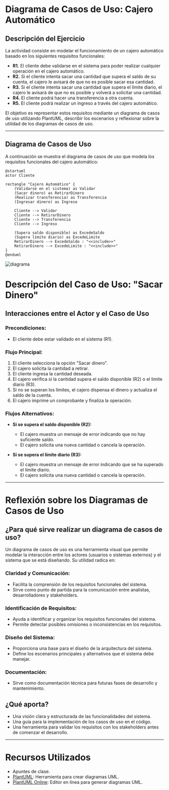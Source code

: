 # Diagrama de Casos de Uso: Cajero Automático

## Descripción del Ejercicio

La actividad consiste en modelar el funcionamiento de un cajero automático basado en los siguientes requisitos funcionales:

- **R1.** El cliente debe validarse en el sistema para poder realizar cualquier operación en el cajero automático.
- **R2.** Si el cliente intenta sacar una cantidad que supera el saldo de su cuenta, el cajero le avisará de que no es posible sacar esa cantidad.
- **R3.** Si el cliente intenta sacar una cantidad que supera el límite diario, el cajero le avisará de que no es posible y volverá a solicitar una cantidad.
- **R4.** El cliente podrá hacer una transferencia a otra cuenta.
- **R5.** El cliente podrá realizar un ingreso a través del cajero automático.

El objetivo es representar estos requisitos mediante un diagrama de casos de uso utilizando PlantUML, describir los escenarios y reflexionar sobre la utilidad de los diagramas de casos de uso.

---

## Diagrama de Casos de Uso

A continuación se muestra el diagrama de casos de uso que modela los requisitos funcionales del cajero automático:

```plantuml
@startuml
actor Cliente

rectangle "Cajero Automático" {
    (Validarse en el sistema) as Validar
    (Sacar dinero) as RetirarDinero
    (Realizar transferencia) as Transferencia
    (Ingresar dinero) as Ingreso

    Cliente --> Validar
    Cliente --> RetirarDinero
    Cliente --> Transferencia
    Cliente --> Ingreso

    (Supera saldo disponible) as ExcedeSaldo
    (Supera límite diario) as ExcedeLimite
    RetirarDinero --> ExcedeSaldo : "<<include>>"
    RetirarDinero --> ExcedeLimite : "<<include>>"
}
@enduml

```

![diagrama](https://github.com/user-attachments/assets/fc9fcf4c-9390-466c-8536-dcf3da6ff838)

# Descripción del Caso de Uso: "Sacar Dinero"

## Interacciones entre el Actor y el Caso de Uso

### Precondiciones:

- El cliente debe estar validado en el sistema (R1).

### Flujo Principal:

1. El cliente selecciona la opción "Sacar dinero".
2. El cajero solicita la cantidad a retirar.
3. El cliente ingresa la cantidad deseada.
4. El cajero verifica si la cantidad supera el saldo disponible (R2) o el límite diario (R3).
5. Si no se superan los límites, el cajero dispensa el dinero y actualiza el saldo de la cuenta.
6. El cajero imprime un comprobante y finaliza la operación.

### Flujos Alternativos:

- **Si se supera el saldo disponible (R2):**
  - El cajero muestra un mensaje de error indicando que no hay suficiente saldo.
  - El cajero solicita una nueva cantidad o cancela la operación.

- **Si se supera el límite diario (R3):**
  - El cajero muestra un mensaje de error indicando que se ha superado el límite diario.
  - El cajero solicita una nueva cantidad o cancela la operación.

---

# Reflexión sobre los Diagramas de Casos de Uso

## ¿Para qué sirve realizar un diagrama de casos de uso?

Un diagrama de casos de uso es una herramienta visual que permite modelar la interacción entre los actores (usuarios o sistemas externos) y el sistema que se está diseñando. Su utilidad radica en:

### Claridad y Comunicación:

- Facilita la comprensión de los requisitos funcionales del sistema.
- Sirve como punto de partida para la comunicación entre analistas, desarrolladores y stakeholders.

### Identificación de Requisitos:

- Ayuda a identificar y organizar los requisitos funcionales del sistema.
- Permite detectar posibles omisiones o inconsistencias en los requisitos.

### Diseño del Sistema:

- Proporciona una base para el diseño de la arquitectura del sistema.
- Define los escenarios principales y alternativos que el sistema debe manejar.

### Documentación:

- Sirve como documentación técnica para futuras fases de desarrollo y mantenimiento.

## ¿Qué aporta?

- Una visión clara y estructurada de las funcionalidades del sistema.
- Una guía para la implementación de los casos de uso en el código.
- Una herramienta para validar los requisitos con los stakeholders antes de comenzar el desarrollo.

---

# Recursos Utilizados

- Apuntes de clase.
- [PlantUML](https://plantuml.com/es/): Herramienta para crear diagramas UML.
- [PlantUML Online](https://www.plantuml.com/plantuml/uml/): Editor en línea para generar diagramas UML.
